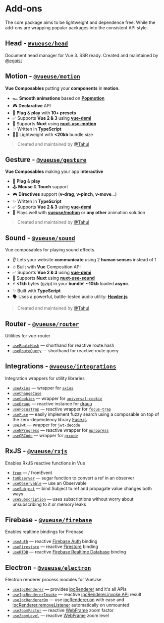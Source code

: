 # Add-ons

The core package aims to be lightweight and dependence free. While the add-ons are wrapping popular packages into the consistent API style.


## Head - [`@vueuse/head`](https://github.com/vueuse/head) <carbon-link class="external-link"/>
Document head manager for Vue 3. SSR ready. Created and maintained by [@egoist](https://github.com/egoist)

## Motion - [`@vueuse/motion`](https://github.com/vueuse/motion) <carbon-link class="external-link"/>

**Vue Composables** putting your **components** in **motion**.

- 🏎 **Smooth animations** based on [**Popmotion**](https://popmotion.io/)
- 🎮 **Declarative** API
- 🚀 **Plug** & **play** with **10+ presets**
- ✅ Supports **Vue 2 & 3** using [**vue-demi**](https://github.com/antfu/vue-demi)
- 🚚 Supports **Nuxt** using [**nuxt-use-motion**](https://github.com/Tahul/nuxt-use-motion)
- ✨ Written in **TypeScript**
- 🏋️‍♀️ Lightweight with **<20kb** bundle size

> Created and maintained by [@Tahul](https://github.com/Tahul)

## Gesture - [`@vueuse/gesture`](https://github.com/vueuse/gesture) <carbon-link class="external-link"/>

**Vue Composables** making your app **interactive**

- 🚀 **Plug** & **play**
- 🕹 **Mouse** & **Touch** support
- 🎮 **Directives** support (**v-drag**, **v-pinch**, **v-move**...)
- ✨ Written in **TypeScript**
- ✅ Supports **Vue 2 & 3** using [**vue-demi**](https://github.com/antfu/vue-demi)
- 🤹 Plays well with [**vueuse/motion**](https://github.com/vueuse/motion) or **any other** animation solution

> Created and maintained by [@Tahul](https://github.com/Tahul)

## Sound - [`@vueuse/sound`](https://github.com/vueuse/sound) <carbon-link class="external-link"/>
Vue composables for playing sound effects.

- 👂 Lets your website **communicate** using 2 **human senses** instead of 1
- 🔥 Built with **Vue** Composition API
- ✅ Supports **Vue 2 & 3** using [**vue-demi**](https://github.com/antfu/vue-demi)
- 🚚 Supports **Nuxt** using [**nuxt-use-sound**](https://github.com/Tahul/nuxt-use-sound)
- ⚡️ **<1kb** bytes (gzip) in your **bundle**! **~10kb** loaded **async**.
- ✨ Built with **TypeScript**
- 🗣 Uses a powerful, battle-tested audio utility: [**Howler.js**](https://howlerjs.com/)

> Created and maintained by [@Tahul](https://github.com/Tahul)

<!--GENERATED LIST, DO NOT MODIFY MANUALLY-->
<!--ADDONS_LIST_STARTS-->
## Router - [`@vueuse/router`](https://vueuse.org/router/README.html)
Utilities for vue-router
  - [`useRouteHash`](https://vueuse.org/router/useRouteHash/) — shorthand for reactive route.hash
  - [`useRouteQuery`](https://vueuse.org/router/useRouteQuery/) — shorthand for reactive route.query


## Integrations - [`@vueuse/integrations`](https://vueuse.org/integrations/README.html)
Integration wrappers for utility libraries
  - [`useAxios`](https://vueuse.org/integrations/useAxios/) — wrapper for [`axios`](https://github.com/axios/axios)
  - [`useChangeCase`](https://vueuse.org/integrations/useChangeCase/)
  - [`useCookies`](https://vueuse.org/integrations/useCookies/) — wrapper for [`universal-cookie`](https://www.npmjs.com/package/universal-cookie)
  - [`useDrauu`](https://vueuse.org/integrations/useDrauu/) — reactive instance for [drauu](https://github.com/antfu/drauu)
  - [`useFocusTrap`](https://vueuse.org/integrations/useFocusTrap/) — reactive wrapper for [`focus-trap`](https://github.com/focus-trap/focus-trap)
  - [`useFuse`](https://vueuse.org/integrations/useFuse/) — easily implement fuzzy search using a composable on top of the zero-dependency library [Fuse.js](https://github.com/krisk/fuse)
  - [`useJwt`](https://vueuse.org/integrations/useJwt/) — wrapper for [`jwt-decode`](https://github.com/auth0/jwt-decode)
  - [`useNProgress`](https://vueuse.org/integrations/useNProgress/) — reactive wrapper for [`nprogress`](https://github.com/rstacruz/nprogress)
  - [`useQRCode`](https://vueuse.org/integrations/useQRCode/) — wrapper for [`qrcode`](https://github.com/soldair/node-qrcode)


## RxJS - [`@vueuse/rxjs`](https://vueuse.org/rxjs/README.html)
Enables RxJS reactive functions in Vue
  - [`from`](https://vueuse.org/rxjs/from/) — / fromEvent
  - [`toObserver`](https://vueuse.org/rxjs/toObserver/) — sugar function to convert a ref in an observer
  - [`useObservable`](https://vueuse.org/rxjs/useObservable/) — use an Observable
  - [`useSubject`](https://vueuse.org/rxjs/useSubject/) — bind Subject to ref and propagate value changes both ways
  - [`useSubscription`](https://vueuse.org/rxjs/useSubscription/) — uses subscriptions without worry about unsubscribing to it or memory leaks


## Firebase - [`@vueuse/firebase`](https://vueuse.org/firebase/README.html)
Enables realtime bindings for Firebase
  - [`useAuth`](https://vueuse.org/firebase/useAuth/) — reactive [Firebase Auth](https://firebase.google.com/docs/auth) binding
  - [`useFirestore`](https://vueuse.org/firebase/useFirestore/) — reactive [Firestore](https://firebase.google.com/docs/firestore) binding
  - [`useRTDB`](https://vueuse.org/firebase/useRTDB/) — reactive [Firebase Realtime Database](https://firebase.google.com/docs/database) binding


## Electron - [`@vueuse/electron`](https://vueuse.org/electron/README.html)
Electron renderer process modules for VueUse
  - [`useIpcRenderer`](https://vueuse.org/electron/useIpcRenderer/) — provides [ipcRenderer](https://www.electronjs.org/docs/api/ipc-renderer) and it's all APIs
  - [`useIpcRendererInvoke`](https://vueuse.org/electron/useIpcRendererInvoke/) — reactive [ipcRenderer.invoke API](https://www.electronjs.org/docs/api/ipc-renderer#ipcrendererinvokechannel-args) result
  - [`useIpcRendererOn`](https://vueuse.org/electron/useIpcRendererOn/) — use [ipcRenderer.on](https://www.electronjs.org/docs/api/ipc-renderer#ipcrendereronchannel-listener) with ease and [ipcRenderer.removeListener](https://www.electronjs.org/docs/api/ipc-renderer#ipcrendererremovelistenerchannel-listener) automatically on unmounted
  - [`useZoomFactor`](https://vueuse.org/electron/useZoomFactor/) — reactive [WebFrame](https://www.electronjs.org/docs/api/web-frame#webframe) zoom factor
  - [`useZoomLevel`](https://vueuse.org/electron/useZoomLevel/) — reactive [WebFrame](https://www.electronjs.org/docs/api/web-frame#webframe) zoom level


<!--ADDONS_LIST_ENDS-->
